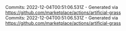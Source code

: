 Commits: 2022-12-04T00:51:06.531Z - Generated via https://github.com/marketplace/actions/artificial-grass
<br>
Commits: 2022-12-04T00:51:06.531Z - Generated via https://github.com/marketplace/actions/artificial-grass
<br>
